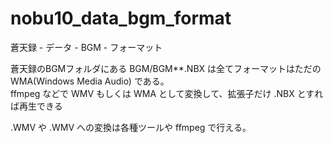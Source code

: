 # nobu10_data_bgm_format
蒼天録 - データ - BGM - フォーマット

蒼天録のBGMフォルダにある BGM/BGM**.NBX は全てフォーマットはただの WMA(Windows Media Audio) である。  
ffmpeg などで WMV もしくは WMA として変換して、拡張子だけ .NBX とすれば再生できる

.WMV や .WMV への変換は各種ツールや ffmpeg で行える。
